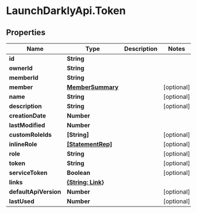 # LaunchDarklyApi.Token

## Properties

Name | Type | Description | Notes
------------ | ------------- | ------------- | -------------
**id** | **String** |  | 
**ownerId** | **String** |  | 
**memberId** | **String** |  | 
**member** | [**MemberSummary**](MemberSummary.md) |  | [optional] 
**name** | **String** |  | [optional] 
**description** | **String** |  | [optional] 
**creationDate** | **Number** |  | 
**lastModified** | **Number** |  | 
**customRoleIds** | **[String]** |  | [optional] 
**inlineRole** | [**[StatementRep]**](StatementRep.md) |  | [optional] 
**role** | **String** |  | [optional] 
**token** | **String** |  | [optional] 
**serviceToken** | **Boolean** |  | [optional] 
**links** | [**{String: Link}**](Link.md) |  | 
**defaultApiVersion** | **Number** |  | [optional] 
**lastUsed** | **Number** |  | [optional] 


